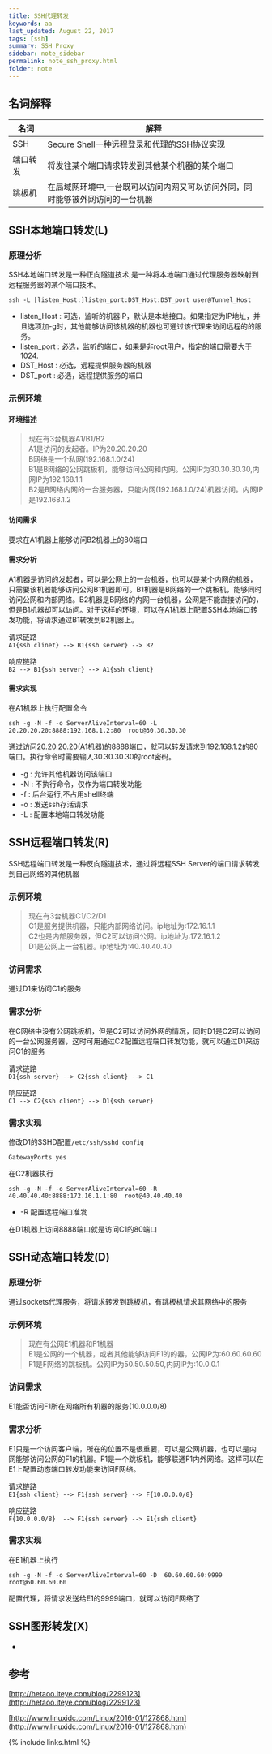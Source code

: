 ```yaml
---
title: SSH代理转发
keywords: aa 
last_updated: August 22, 2017
tags: [ssh]
summary: SSH Proxy 
sidebar: note_sidebar
permalink: note_ssh_proxy.html
folder: note 
---
```


## 名词解释

| 名词 | 解释 |
|--|--|
|SSH|Secure Shell一种远程登录和代理的SSH协议实现|
|端口转发|将发往某个端口请求转发到其他某个机器的某个端口|
|跳板机|在局域网环境中,一台既可以访问内网又可以访问外同，同时能够被外网访问的一台机器|

## SSH本地端口转发(L)

### 原理分析

SSH本地端口转发是一种正向隧道技术,是一种将本地端口通过代理服务器映射到远程服务器的某个端口技术。

```
ssh -L [listen_Host:]listen_port:DST_Host:DST_port user@Tunnel_Host
```

* listen_Host : 可选，监听的机器IP，默认是本地接口。如果指定为IP地址，并且选项加-g时，其他能够访问该机器的机器也可通过该代理来访问远程的的服务。
* listen_port : 必选，监听的端口，如果是非root用户，指定的端口需要大于1024.
* DST_Host : 必选，远程提供服务器的机器
* DST_port : 必选，远程提供服务的端口


### 示例环境

#### 环境描述

> 现在有3台机器A1/B1/B2   
> A1是访问的发起者。IP为20.20.20.20    
> B网络是一个私网(192.168.1.0/24)    
> B1是B网络的公网跳板机，能够访问公网和内网。公网IP为30.30.30.30,内网IP为192.168.1.1   
> B2是B网络内网的一台服务器，只能内网(192.168.1.0/24)机器访问。内网IP是192.168.1.2   

#### 访问需求

要求在A1机器上能够访问B2机器上的80端口

#### 需求分析

A1机器是访问的发起者，可以是公网上的一台机器，也可以是某个内网的机器，只需要该机器能够访问公网B1机器即可。B1机器是B网络的一个跳板机，能够同时访问公网和内部网络。B2机器是B网络的内网一台机器，公网是不能直接访问的，但是B1机器却可以访问。对于这样的环境，可以在A1机器上配置SSH本地端口转发功能，将请求通过B1转发到B2机器上。

请求链路   
`A1{ssh clinet} --> B1{ssh server} --> B2`

响应链路   
`B2 --> B1{ssh server} --> A1{ssh client}`


#### 需求实现

在A1机器上执行配置命令

```
ssh -g -N -f -o ServerAliveInterval=60 -L 20.20.20.20:8888:192.168.1.2:80  root@30.30.30.30
```
通过访问20.20.20.20(A1机器)的8888端口，就可以转发请求到192.168.1.2的80端口。执行命令时需要输入30.30.30.30的root密码。

* -g : 允许其他机器访问该端口
* -N : 不执行命令，仅作为端口转发功能
* -f : 后台运行,不占用shell终端
* -o : 发送ssh存活请求
* -L : 配置本地端口转发功能

## SSH远程端口转发(R)

SSH远程端口转发是一种反向隧道技术，通过将远程SSH Server的端口请求转发到自己网络的其他机器

### 示例环境

> 现在有3台机器C1/C2/D1   
> C1是服务提供机器，只能内部网络访问。ip地址为:172.16.1.1   
> C2也是内部服务器，但C2可以访问公网。ip地址为:172.16.1.2   
> D1是公网上一台机器。ip地址为:40.40.40.40    

### 访问需求

通过D1来访问C1的服务

### 需求分析

在C网络中没有公网跳板机，但是C2可以访问外网的情况，同时D1是C2可以访问的一台公网服务器，这时可用通过C2配置远程端口转发功能，就可以通过D1来访问C1的服务

请求链路   
`D1{ssh server} --> C2{ssh client} --> C1`

响应链路   
`C1 --> C2{ssh client} --> D1{ssh server}`

### 需求实现

修改D1的SSHD配置`/etc/ssh/sshd_config`

```
GatewayPorts yes
```

在C2机器执行
```
ssh -g -N -f -o ServerAliveInterval=60 -R  40.40.40.40:8888:172.16.1.1:80  root@40.40.40.40
```

* -R 配置远程端口准发

在D1机器上访问8888端口就是访问C1的80端口

## SSH动态端口转发(D)

### 原理分析
通过sockets代理服务，将请求转发到跳板机，有跳板机请求其网络中的服务

### 示例环境

> 现在有公网E1机器和F1机器   
> E1是公网的一个机器，或者其他能够访问F1的的器，公网IP为:60.60.60.60    
> F1是F网络的跳板机。公网IP为50.50.50.50,内网IP为:10.0.0.1    

### 访问需求

E1能否访问F1所在网络所有机器的服务(10.0.0.0/8)

### 需求分析

E1只是一个访问客户端，所在的位置不是很重要，可以是公网机器，也可以是内网能够访问公网的F1的机器。F1是一个跳板机，能够联通F1内外网络。这样可以在E1上配置动态端口转发功能来访问F网络。

请求链路   
`E1{ssh client} --> F1{ssh server} --> F{10.0.0.0/8}`

响应链路   
`F{10.0.0.0/8}  --> F1{ssh server} --> E1{ssh client}`

### 需求实现

在E1机器上执行

```
ssh -g -N -f -o ServerAliveInterval=60 -D  60.60.60.60:9999  root@60.60.60.60
```

配置代理，将请求发送给E1的9999端口，就可以访问F网络了


## SSH图形转发(X)

-


## 参考

[http://hetaoo.iteye.com/blog/2299123](http://hetaoo.iteye.com/blog/2299123)

[http://www.linuxidc.com/Linux/2016-01/127868.htm](http://www.linuxidc.com/Linux/2016-01/127868.htm)

{% include links.html %}
